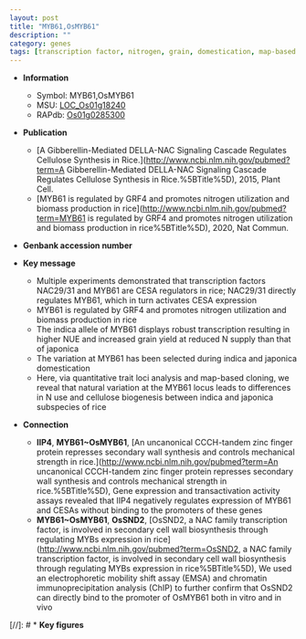 ```yaml
---
layout: post
title: "MYB61,OsMYB61"
description: ""
category: genes
tags: [transcription factor, nitrogen, grain, domestication, map-based cloning, grain yield, yield, cellulose, biomass, biomass production]
---
```


* **Information**  
    + Symbol: MYB61,OsMYB61  
    + MSU: [LOC_Os01g18240](http://rice.plantbiology.msu.edu/cgi-bin/ORF_infopage.cgi?orf=LOC_Os01g18240)  
    + RAPdb: [Os01g0285300](http://rapdb.dna.affrc.go.jp/viewer/gbrowse_details/irgsp1?name=Os01g0285300)  

* **Publication**  
    + [A Gibberellin-Mediated DELLA-NAC Signaling Cascade Regulates Cellulose Synthesis in Rice.](http://www.ncbi.nlm.nih.gov/pubmed?term=A Gibberellin-Mediated DELLA-NAC Signaling Cascade Regulates Cellulose Synthesis in Rice.%5BTitle%5D), 2015, Plant Cell.
    + [MYB61 is regulated by GRF4 and promotes nitrogen utilization and biomass production in rice](http://www.ncbi.nlm.nih.gov/pubmed?term=MYB61 is regulated by GRF4 and promotes nitrogen utilization and biomass production in rice%5BTitle%5D), 2020, Nat Commun.

* **Genbank accession number**  

* **Key message**  
    + Multiple experiments demonstrated that transcription factors NAC29/31 and MYB61 are CESA regulators in rice; NAC29/31 directly regulates MYB61, which in turn activates CESA expression
    + MYB61 is regulated by GRF4 and promotes nitrogen utilization and biomass production in rice
    + The indica allele of MYB61 displays robust transcription resulting in higher NUE and increased grain yield at reduced N supply than that of japonica
    + The variation at MYB61 has been selected during indica and japonica domestication
    + Here, via quantitative trait loci analysis and map-based cloning, we reveal that natural variation at the MYB61 locus leads to differences in N use and cellulose biogenesis between indica and japonica subspecies of rice

* **Connection**  
    + __IIP4__, __MYB61~OsMYB61__, [An uncanonical CCCH-tandem zinc finger protein represses secondary wall synthesis and controls mechanical strength in rice.](http://www.ncbi.nlm.nih.gov/pubmed?term=An uncanonical CCCH-tandem zinc finger protein represses secondary wall synthesis and controls mechanical strength in rice.%5BTitle%5D),  Gene expression and transactivation activity assays revealed that IIP4 negatively regulates expression of MYB61 and CESAs without binding to the promoters of these genes
    + __MYB61~OsMYB61__, __OsSND2__, [OsSND2, a NAC family transcription factor, is involved in secondary cell wall biosynthesis through regulating MYBs expression in rice](http://www.ncbi.nlm.nih.gov/pubmed?term=OsSND2, a NAC family transcription factor, is involved in secondary cell wall biosynthesis through regulating MYBs expression in rice%5BTitle%5D), We used an electrophoretic mobility shift assay (EMSA) and chromatin immunoprecipitation analysis (ChIP) to  further confirm that OsSND2 can directly bind to the promoter of OsMYB61 both in  vitro and in vivo

[//]: # * **Key figures**  


